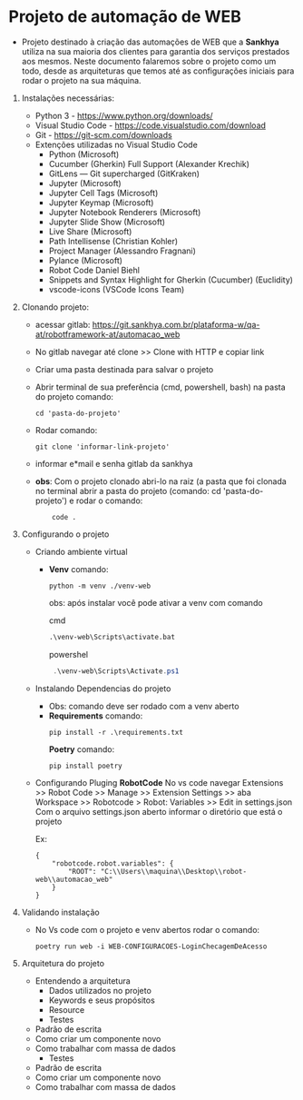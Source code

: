 # Projeto de automação de WEB

* Projeto destinado à criação das automações de WEB que a __Sankhya__ utiliza na sua maioria dos clientes para garantia dos serviços prestados aos mesmos.
Neste documento falaremos sobre o projeto como um todo, desde as arquiteturas que temos até as configurações iniciais para rodar o projeto na sua máquina.

1. Instalações necessárias:
    * Python 3 - https://www.python.org/downloads/
    * Visual Studio Code - https://code.visualstudio.com/download
    * Git - https://git-scm.com/downloads
    * Extenções utilizadas no Visual Studio Code
        * Python (Microsoft)
        * Cucumber (Gherkin) Full Support (Alexander Krechik)
        * GitLens — Git supercharged (GitKraken)
        * Jupyter (Microsoft)
        * Jupyter Cell Tags (Microsoft)
        * Jupyter Keymap (Microsoft)
        * Jupyter Notebook Renderers (Microsoft)
        * Jupyter Slide Show (Microsoft)
        * Live Share (Microsoft)
        * Path Intellisense (Christian Kohler)
        * Project Manager (Alessandro Fragnani)
        * Pylance (Microsoft)
        * Robot Code Daniel Biehl
        * Snippets and Syntax Highlight for Gherkin (Cucumber) (Euclidity)
        * vscode-icons (VSCode Icons Team)

2. Clonando projeto:

    * acessar gitlab: https://git.sankhya.com.br/plataforma-w/qa-at/robotframework-at/automacao_web

    * No gitlab navegar até clone >> Clone with HTTP e copiar link

    * Criar uma pasta destinada para salvar o projeto

    * Abrir terminal de sua preferência (cmd, powershell, bash) na pasta do projeto comando:  
        ```
        cd 'pasta-do-projeto' 
        ```

    * Rodar comando:
  
        ```
        git clone 'informar-link-projeto'
        ```

    * informar e*mail e senha gitlab da sankhya

    * __obs__: Com o projeto clonado abri-lo na raiz (a pasta que foi clonada no terminal abrir a pasta do projeto (comando: cd 'pasta-do-projeto') e rodar o comando:
        ```
            code .
        ```

3. Configurando o projeto
    * Criando ambiente virtual
        * __Venv__ comando:
            ```
            python -m venv ./venv-web
            ```

          obs: após instalar você pode ativar a venv com comando

          cmd
          ~~~cmd
          .\venv-web\Scripts\activate.bat
          ~~~

          powershel
          ~~~powershell
           .\venv-web\Scripts\Activate.ps1 
           ~~~



    * Instalando Dependencias do projeto
        * Obs: comando deve ser rodado com a venv aberto
        * __Requirements__ comando: 
            ```
            pip install -r .\requirements.txt
            ```
          __Poetry__ comando: 
            ``` 
            pip install poetry 
            ```

    * Configurando Pluging __RobotCode__
    No vs code navegar Extensions >> Robot Code >> Manage >> Extension Settings >> aba Workspace >> Robotcode > Robot: Variables >> Edit in settings.json
    Com o arquivo settings.json aberto informar o diretório que está o projeto
        
        Ex: 
        ```
        {
            "robotcode.robot.variables": {
                "ROOT": "C:\\Users\\maquina\\Desktop\\robot-web\\automacao_web"
            }
        }
        ```

4. Validando instalação
    * No Vs code com o projeto e venv abertos rodar o comando: 
        ```
        poetry run web -i WEB-CONFIGURACOES-LoginChecagemDeAcesso 
        ```

5. Arquitetura do projeto
    * Entendendo a arquitetura
        * Dados utilizados no projeto
        * Keywords e seus propósitos
        * Resource
        * Testes
    * Padrão de escrita
    * Como criar um componente novo
    * Como trabalhar com massa de dados
        * Testes
    * Padrão de escrita
    * Como criar um componente novo
    * Como trabalhar com massa de dados